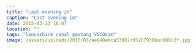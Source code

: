 ```yaml
---
title: "Last evening in"
caption: "Last evening in"
date: 2015-03-13 16:07
location: ""
tags: "lancashire canal gastang VSCOcam"
image: /assets/uploads/2015/03/ae840ebca53087c05267938bac080c2f.jpg
---
```

